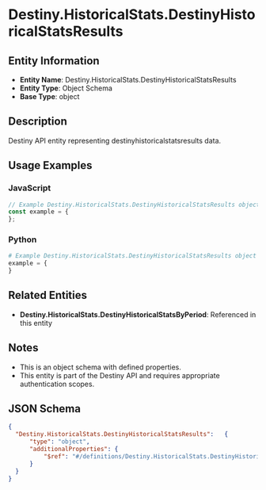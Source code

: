 # Destiny.HistoricalStats.DestinyHistoricalStatsResults

## Entity Information
- **Entity Name**: Destiny.HistoricalStats.DestinyHistoricalStatsResults
- **Entity Type**: Object Schema
- **Base Type**: object

## Description
Destiny API entity representing destinyhistoricalstatsresults data.

## Usage Examples

### JavaScript
```javascript
// Example Destiny.HistoricalStats.DestinyHistoricalStatsResults object
const example = {
};
```

### Python
```python
# Example Destiny.HistoricalStats.DestinyHistoricalStatsResults object
example = {
}
```

## Related Entities
- **Destiny.HistoricalStats.DestinyHistoricalStatsByPeriod**: Referenced in this entity

## Notes
- This is an object schema with defined properties.
- This entity is part of the Destiny API and requires appropriate authentication scopes.

## JSON Schema
```json
{
  "Destiny.HistoricalStats.DestinyHistoricalStatsResults":   {
      "type": "object",
      "additionalProperties": {
          "$ref": "#/definitions/Destiny.HistoricalStats.DestinyHistoricalStatsByPeriod"
      }
  }
}
```
